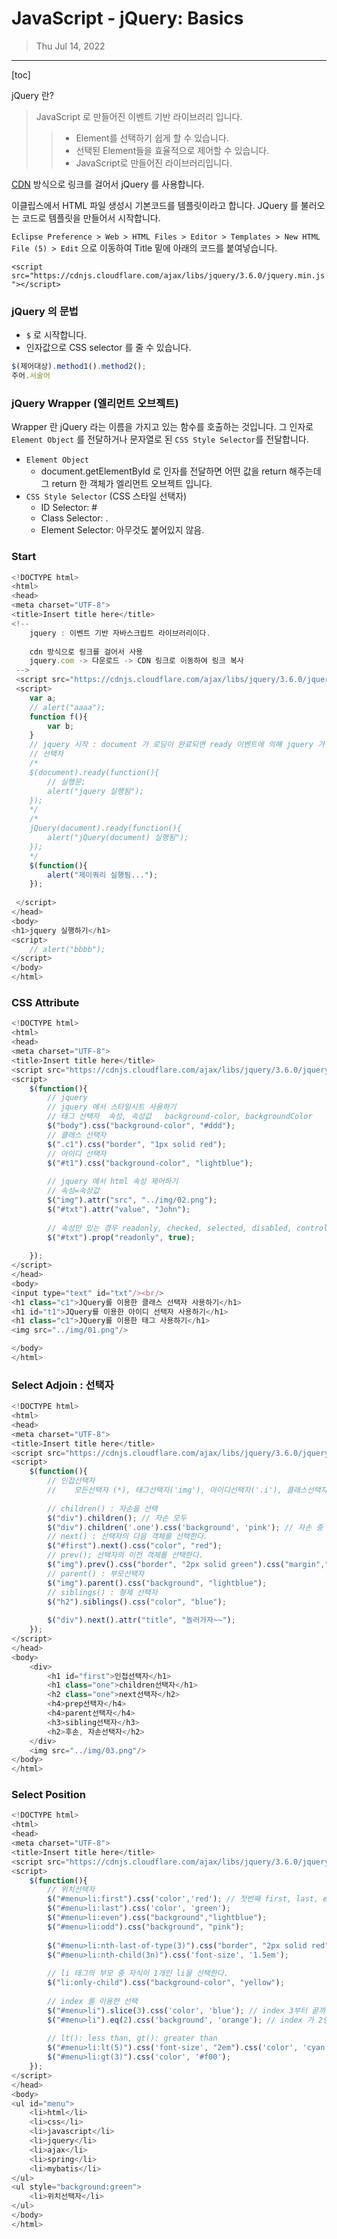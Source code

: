 # JavaScript - jQuery: Basics

> Thu Jul 14, 2022

---

[toc]

jQuery 란?

> JavaScript 로 만들어진 이벤트 기반 라이브러리 입니다.
>
> > - Element를 선택하기 쉽게 할 수 있습니다.
> > - 선택된 Element들을 효율적으로 제어할 수 있습니다.
> > - JavaScript로 만들어진 라이브러리입니다.



[CDN](https://cdnjs.com/libraries/jquery) 방식으로 링크를 걸어서 jQuery 를 사용합니다. 

이클립스에서 HTML 파일 생성시 기본코드를 템플릿이라고 합니다. JQuery 를 불러오는 코드로 템플릿을 만들어서 시작합니다. 

`Eclipse Preference > Web > HTML Files > Editor > Templates > New HTML File (5) > Edit` 으로 이동하여 Title 밑에 아래의 코드를 붙여넣습니다.

`<script src="https://cdnjs.cloudflare.com/ajax/libs/jquery/3.6.0/jquery.min.js"></script>`



### jQuery 의 문법

* `$` 로 시작합니다.
* 인자값으로 CSS selector 를 줄 수 있습니다.

```javascript
$(제어대상).method1().method2();
주어.서술어
```





### jQuery Wrapper (엘리먼트 오브젝트)

Wrapper 란 jQuery 라는 이름을 가지고 있는 함수를 호출하는 것입니다.
그 인자로 `Element Object` 를 전달하거나 문자열로 된  `CSS Style Selector`를 전달합니다.

* `Element Object`
  * document.getElementById 로 인자를 전달하면 어떤 값을 return 해주는데 그 return 한 객체가 엘리먼트 오브젝트 입니다.
* `CSS Style Selector` (CSS 스타일 선택자)
  * ID Selector: #
  * Class Selector: .
  * Element Selector: 아무것도 붙어있지 않음.



### Start

```javascript
<!DOCTYPE html>
<html>
<head>
<meta charset="UTF-8">
<title>Insert title here</title>
<!-- 
	jquery : 이벤트 기반 자바스크립트 라이브러리이다.
	
	cdn 방식으로 링크를 걸어서 사용
	jquery.com -> 다운로드 -> CDN 링크로 이동하여 링크 복사
 -->
 <script src="https://cdnjs.cloudflare.com/ajax/libs/jquery/3.6.0/jquery.min.js"></script>
 <script>
 	var a;
 	// alert("aaaa");
 	function f(){
 		var b;
 	}
 	// jquery 시작 : document 가 로딩이 완료되면 ready 이벤트에 의해 jquery 가 실행된다.
 	// 선택자
 	/* 
 	$(document).ready(function(){
 		// 실행문;
 		alert("jquery 실행됨");
 	});
 	*/
 	/* 
 	jQuery(document).ready(function(){
 		alert("jQuery(document) 실행됨");
 	}); 
 	*/
 	$(function(){
 		alert("제이쿼리 실행됨...");
 	});
 	
 </script>
</head>
<body>
<h1>jquery 실행하기</h1>
<script>
	// alert("bbbb");
</script>
</body>
</html>
```



### CSS Attribute

```javascript
<!DOCTYPE html>
<html>
<head>
<meta charset="UTF-8">
<title>Insert title here</title>
<script src="https://cdnjs.cloudflare.com/ajax/libs/jquery/3.6.0/jquery.min.js"></script>
<script>
	$(function(){
		// jquery
		// jquery 에서 스타일시트 사용하기
		// 태그 선택자  속성, 속성값   background-color, backgroundColor
		$("body").css("background-color", "#ddd");
		// 클래스 선택자
		$(".c1").css("border", "1px solid red");
		// 아이디 선택자
		$("#t1").css("background-color", "lightblue");
		
		// jquery 에서 html 속성 제어하기
		// 속성=속상값
		$("img").attr("src", "../img/02.png");
		$("#txt").attr("value", "John");
		
		// 속성만 있는 경우 readonly, checked, selected, disabled, controls...
		$("#txt").prop("readonly", true);
		
	});
</script>
</head>
<body>
<input type="text" id="txt"/><br/>
<h1 class="c1">JQuery를 이용한 클래스 선택자 사용하기</h1>
<h1 id="t1">JQuery를 이용한 아이디 선택자 사용하기</h1>
<h1 class="c1">JQuery를 이용한 태그 사용하기</h1>
<img src="../img/01.png"/>

</body>
</html>
```



### Select Adjoin : 선택자

```javascript
<!DOCTYPE html>
<html>
<head>
<meta charset="UTF-8">
<title>Insert title here</title>
<script src="https://cdnjs.cloudflare.com/ajax/libs/jquery/3.6.0/jquery.min.js"></script>
<script>
	$(function(){
		// 인접선택자
		//	  모든선택자 (*), 태그선택자('img'), 아이디선택자('.i'), 클래스선택자('#i'), 자손선택자('a>b'), 후손선택자('a b')
		
		// children() : 자손을 선택
		$("div").children(); // 자손 모두
		$("div").children('.one').css('background', 'pink'); // 자손 중 class=one
		// next() : 선택자의 다음 객체를 선택한다. 
		$("#first").next().css("color", "red");
		// prev(); 선택자의 이전 객체를 선택한다.
		$("img").prev().css("border", "2px solid green").css("margin","50px");
		// parent() : 부모선택자
		$("img").parent().css("background", "lightblue");
		// siblings() : 형제 선택자
		$("h2").siblings().css("color", "blue");
		
		$("div").next().attr("title", "놀러가자~~");
	});
</script>
</head>
<body>
	<div>
		<h1 id="first">인접선택자</h1>
		<h1 class="one">children선택자</h1>
		<h2 class="one">next선택자</h2>
		<h4>prep선택자</h4>
		<h4>parent선택자</h4>
		<h3>sibling선택자</h3>
		<h2>후손, 자손선택자</h2>
	</div>
	<img src="../img/03.png"/>
</body>
</html>
```



### Select Position

```javascript
<!DOCTYPE html>
<html>
<head>
<meta charset="UTF-8">
<title>Insert title here</title>
<script src="https://cdnjs.cloudflare.com/ajax/libs/jquery/3.6.0/jquery.min.js"></script>
<script>
	$(function(){
		// 위치선택자
		$("#menu>li:first").css('color','red'); // 첫번째 first, last, even, odd
		$("#menu>li:last").css('color', 'green');
		$("#menu>li:even").css("background","lightblue");
		$("#menu>li:odd").css("background", "pink");
		
		$("#menu>li:nth-last-of-type(3)").css("border", "2px solid red"); // 뒤에서 3번째 객체
		$("#menu>li:nth-child(3n)").css('font-size', '1.5em');
		
		// li 태그의 부모 중 자식이 1개인 li을 선택한다.
		$("li:only-child").css("background-color", "yellow");
		
		// index 를 이용한 선택
		$("#menu>li").slice(3).css('color', 'blue'); // index 3부터 끝까지 선택자
		$("#menu>li").eq(2).css('background', 'orange'); // index 가 2인 위치를 선택
		
		// lt(): less than, gt(): greater than
		$("#menu>li:lt(5)").css('font-size', "2em").css('color', 'cyan');
		$("#menu>li:gt(3)").css('color', '#f00');
	});
</script>
</head>
<body>
<ul id="menu">
	<li>html</li>
	<li>css</li>
	<li>javascript</li>
	<li>jquery</li>
	<li>ajax</li>
	<li>spring</li>
	<li>mybatis</li>
</ul>
<ul style="background:green">
	<li>위치선택자</li>
</ul>
</body>
</html>
```

